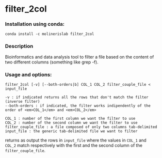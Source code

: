 # filter_2col

### Installation using conda:
```conda install -c molinerislab filter_2col```

### Description
Bioinformatics and data analysis tool to filter a file based on the content of two different columns (something like grep -f).

### Usage and options:
```
filter_2col [-v] [--both-orders|b] COL_1 COL_2 filter_couple_file < input_file

-v : if indicated returns all the rows that don't match the filter (inverse filter) 
--both-orders : if indicated, the filter works indipendently of the order of <em>COL_1</em> and <em>COL_2</em> 

COL_1 : number of the first column we want the filter to use
COL_2 : number of the second column we want the filter to use
filter_couple_file : a file composed of only two columns tab-delimited 
input_file : the generic tab-delimited file we want to filter
```
returns as output the rows in ```input_file``` where the values in ```COL_1``` and ```COL_2``` match respectively with the first and the second column of the ```filter_couple_file```.


